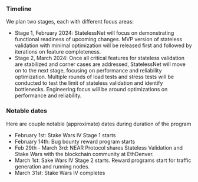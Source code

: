 ### Timeline

We plan two stages, each with different focus areas:
* Stage 1, February 2024: StatelessNet will focus on demonstrating functional readiness of upcoming changes. MVP version of stateless validation with minimal optimization will be released first and followed by iterations on feature completeness.
* Stage 2, March 2024: Once all critical features for stateless validation are stabilized and corner cases are addressed, StatelessNet will move on to the next stage, focusing on performance and reliability optimization. Multiple rounds of load tests and stress tests will be conducted to test the limit of stateless validation and identify bottlenecks. Engineering focus will be around optimizations on performance and reliability.

### Notable dates
Here are couple notable (approximate) dates during duration of the program
* February 1st: Stake Wars IV Stage 1 starts
* February 14th: Bug bounty reward program starts
* Feb 29th - March 3rd: NEAR Protocol shares Stateless Validation and Stake Wars with the blockchain community at EthDenver.
* March 1st: Sake Wars IV Stage 2 starts. Reward programs start for traffic generation and running nodes.
* March 31st: Stake Wars IV completes
